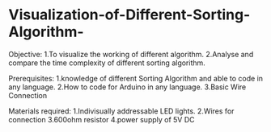 # Visualization-of-Different-Sorting-Algorithm-
Objective:
1.To visualize the working of different algorithm.
2.Analyse and compare the time complexity of different sorting algorithm.

Prerequisites:
1.knowledge of different Sorting Algorithm and able to code in any language.
2.How to code for Arduino in any language.
3.Basic Wire Connection

Materials required:
1.Indivisually addressable LED lights.
2.Wires for connection
3.600ohm resistor
4.power supply of 5V DC
